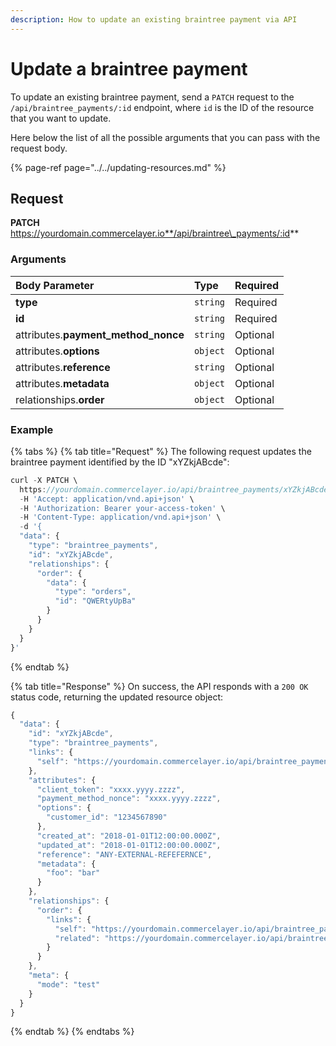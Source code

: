 ```yaml
---
description: How to update an existing braintree payment via API
---
```


# Update a braintree payment

To update an existing braintree payment, send a `PATCH` request to the `/api/braintree_payments/:id` endpoint, where `id` is the ID of the resource that you want to update.

Here below the list of all the possible arguments that you can pass with the request body.

{% page-ref page="../../updating-resources.md" %}

## Request

**PATCH** https://yourdomain.commercelayer.io**/api/braintree\_payments/:id**

### Arguments

| Body Parameter | Type | Required |
| :--- | :--- | :--- |
| **type** | `string` | Required |
| **id** | `string` | Required |
| attributes.**payment\_method\_nonce** | `string` | Optional |
| attributes.**options** | `object` | Optional |
| attributes.**reference** | `string` | Optional |
| attributes.**metadata** | `object` | Optional |
| relationships.**order** | `object` | Optional |

### Example

{% tabs %}
{% tab title="Request" %}
The following request updates the braintree payment identified by the ID "xYZkjABcde":

```javascript
curl -X PATCH \
  https://yourdomain.commercelayer.io/api/braintree_payments/xYZkjABcde \
  -H 'Accept: application/vnd.api+json' \
  -H 'Authorization: Bearer your-access-token' \
  -H 'Content-Type: application/vnd.api+json' \
  -d '{
  "data": {
    "type": "braintree_payments",
    "id": "xYZkjABcde",
    "relationships": {
      "order": {
        "data": {
          "type": "orders",
          "id": "QWERtyUpBa"
        }
      }
    }
  }
}'
```
{% endtab %}

{% tab title="Response" %}
On success, the API responds with a `200 OK` status code, returning the updated resource object:

```javascript
{
  "data": {
    "id": "xYZkjABcde",
    "type": "braintree_payments",
    "links": {
      "self": "https://yourdomain.commercelayer.io/api/braintree_payments/xYZkjABcde"
    },
    "attributes": {
      "client_token": "xxxx.yyyy.zzzz",
      "payment_method_nonce": "xxxx.yyyy.zzzz",
      "options": {
        "customer_id": "1234567890"
      },
      "created_at": "2018-01-01T12:00:00.000Z",
      "updated_at": "2018-01-01T12:00:00.000Z",
      "reference": "ANY-EXTERNAL-REFEFERNCE",
      "metadata": {
        "foo": "bar"
      }
    },
    "relationships": {
      "order": {
        "links": {
          "self": "https://yourdomain.commercelayer.io/api/braintree_payments/xYZkjABcde/relationships/order",
          "related": "https://yourdomain.commercelayer.io/api/braintree_payments/xYZkjABcde/order"
        }
      }
    },
    "meta": {
      "mode": "test"
    }
  }
}
```
{% endtab %}
{% endtabs %}

